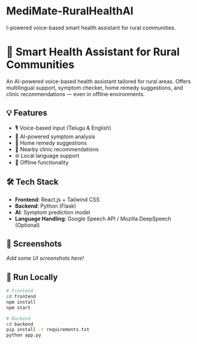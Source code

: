 # MediMate-RuralHealthAI
I-powered voice-based smart health assistant for rural communities.
# 🏥 Smart Health Assistant for Rural Communities

An AI-powered voice-based health assistant tailored for rural areas. Offers multilingual support, symptom checker, home remedy suggestions, and clinic recommendations — even in offline environments.

## 💡 Features
- 🎙️ Voice-based input (Telugu & English)
- 🧠 AI-powered symptom analysis
- 🏡 Home remedy suggestions
- 🏥 Nearby clinic recommendations
- 🌐 Local language support
- 📴 Offline functionality

## 🛠️ Tech Stack
- **Frontend**: React.js + Tailwind CSS
- **Backend**: Python (Flask)
- **AI**: Symptom prediction model
- **Language Handling**: Google Speech API / Mozilla DeepSpeech (Optional)

## 📸 Screenshots
_Add some UI screenshots here!_

## 🚀 Run Locally

```bash
# Frontend
cd frontend
npm install
npm start

# Backend
cd backend
pip install -r requirements.txt
python app.py

